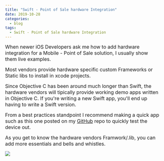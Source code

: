 ```yaml
---
title: "Swift - Point of Sale hardware Integration"
date: 2019-10-28
categories:
  - blog
tags:
  - Swift - Point of Sale hardware Integration
---
```


<span style="font-size:12pt"> When newer iOS Developers ask me how to add hardware integration for a Mobile - Point of Sale solution, I usually show them live examples.</span>

<span style="font-size:12pt">Most vendors provide hardware specific custom Frameworks or Static libs to install in xcode projects.</span>

<span style="font-size:12pt">Since Objective C has been around much longer than Swift, the hardware vendors will tipically provide working demo apps written in Objective C.  If you're writing a new Swift app, you'll end up having to write a Swift version.</span>

<span style="font-size:12pt">From a best practices standpoint I recommend making a quick app such as this one posted on my [GitHub](https://github.com/cjazz/DTDevDemo) repo to quickly test the device out.</span>

<span style="font-size:12pt">As you get to know the hardware vendors Framwork/.lib, you can add more essentials and bells and whistles.</span>

![](https://cjazz.github.io/assets/images/infinea-mpos-flat.png)
